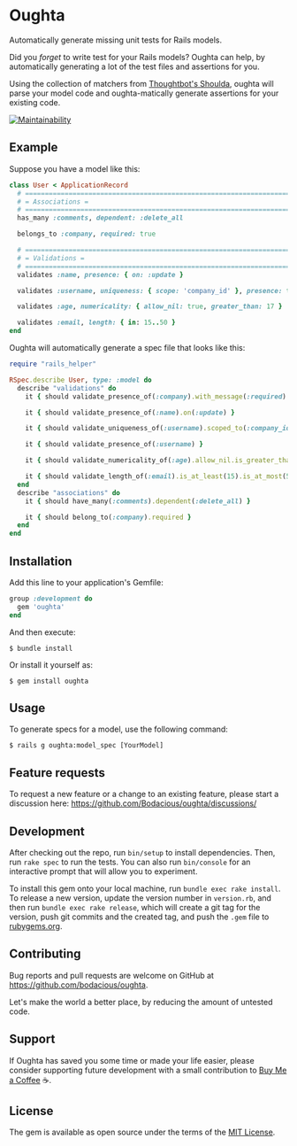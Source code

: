# Oughta

Automatically generate missing unit tests for Rails models.

Did you _forget_ to write test for your Rails models? Oughta can help, by automatically
generating a lot of the test files and assertions for you.

Using the collection of matchers from [Thoughtbot's Shoulda](https://github.com/thoughtbot/shoulda "Shoulda by Thoughtbot"), oughta will parse your model code and oughta-matically generate assertions for your existing code.

[![Maintainability](https://api.codeclimate.com/v1/badges/d888832c2964be09cc54/maintainability)](https://codeclimate.com/github/Bodacious/oughta/maintainability)

## Example

Suppose you have a model like this:

``` ruby
class User < ApplicationRecord
  # ==============================================================================
  # = Associations =
  # ==============================================================================
  has_many :comments, dependent: :delete_all

  belongs_to :company, required: true

  # ==============================================================================
  # = Validations =
  # ==============================================================================
  validates :name, presence: { on: :update }

  validates :username, uniqueness: { scope: 'company_id' }, presence: true

  validates :age, numericality: { allow_nil: true, greater_than: 17 }

  validates :email, length: { in: 15..50 }
end
```

Oughta will automatically generate a spec file that looks like this:

``` ruby
require "rails_helper"

RSpec.describe User, type: :model do
  describe "validations" do
    it { should validate_presence_of(:company).with_message(:required) }

    it { should validate_presence_of(:name).on(:update) }

    it { should validate_uniqueness_of(:username).scoped_to(:company_id) }

    it { should validate_presence_of(:username) }

    it { should validate_numericality_of(:age).allow_nil.is_greater_than(17) }

    it { should validate_length_of(:email).is_at_least(15).is_at_most(50) }
  end
  describe "associations" do
    it { should have_many(:comments).dependent(:delete_all) }

    it { should belong_to(:company).required }
  end
end
```


## Installation

Add this line to your application's Gemfile:

```ruby
group :development do
  gem 'oughta'
end
```

And then execute:

    $ bundle install

Or install it yourself as:

    $ gem install oughta

## Usage

To generate specs for a model, use the following command:

```
$ rails g oughta:model_spec [YourModel]
```

## Feature requests

To request a new feature or a change to an existing feature, please start a discussion here: https://github.com/Bodacious/oughta/discussions/

## Development

After checking out the repo, run `bin/setup` to install dependencies. Then, run `rake spec` to run the tests. You can also run `bin/console` for an interactive prompt that will allow you to experiment.

To install this gem onto your local machine, run `bundle exec rake install`. To release a new version, update the version number in `version.rb`, and then run `bundle exec rake release`, which will create a git tag for the version, push git commits and the created tag, and push the `.gem` file to [rubygems.org](https://rubygems.org).

## Contributing

Bug reports and pull requests are welcome on GitHub at https://github.com/bodacious/oughta.

Let's make the world a better place, by reducing the amount of untested code.

## Support

If Oughta has saved you some time or made your life easier, please consider supporting future development with a small contribution to [Buy Me a Coffee](https://www.buymeacoffee.com/gavinmorrice) :coffee:.

## License

The gem is available as open source under the terms of the [MIT License](https://opensource.org/licenses/MIT).
